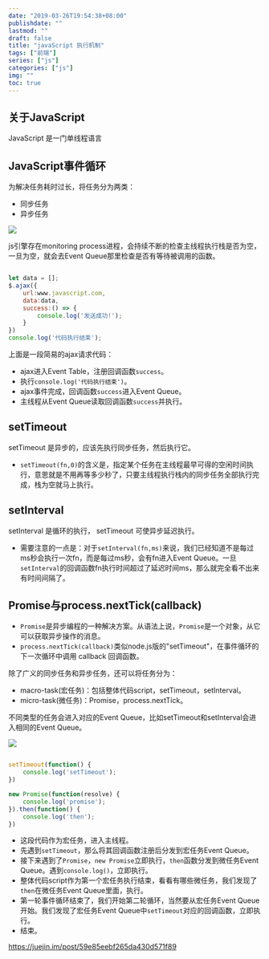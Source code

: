 ```yaml
---
date: "2019-03-26T19:54:38+08:00"
publishdate: ""
lastmod: ""
draft: false
title: "javaScript 执行机制"
tags: ["前端"]
series: ["js"]
categories: ["js"]
img: ""
toc: true
---
```


## 关于JavaScript

JavaScript 是一门单线程语言

## JavaScript事件循环

为解决任务耗时过长，将任务分为两类：

- 同步任务
- 异步任务

![](https://user-gold-cdn.xitu.io/2017/11/21/15fdd88994142347?imageView2/0/w/1280/h/960/format/webp/ignore-error/1)

js引擎存在monitoring process进程，会持续不断的检查主线程执行栈是否为空，一旦为空，就会去Event Queue那里检查是否有等待被调用的函数。

```javascript

let data = [];
$.ajax({
    url:www.javascript.com,
    data:data,
    success:() => {
        console.log('发送成功!');
    }
})
console.log('代码执行结束');

```
上面是一段简易的ajax请求代码：

- ajax进入Event Table，注册回调函数```success```。
- 执行```console.log('代码执行结束')```。
- ajax事件完成，回调函数```success```进入Event Queue。
- 主线程从Event Queue读取回调函数```success```并执行。

## setTimeout

 setTimeout 是异步的，应该先执行同步任务，然后执行它。

- ```setTimeout(fn,0)```的含义是，指定某个任务在主线程最早可得的空闲时间执行，意思就是不用再等多少秒了，只要主线程执行栈内的同步任务全部执行完成，栈为空就马上执行。

## setInterval

 setInterval 是循环的执行， setTimeout 可使异步延迟执行。

- 需要注意的一点是：对于```setInterval(fn,ms)```来说，我们已经知道不是每过ms秒会执行一次fn，而是每过ms秒，会有fn进入Event Queue。一旦```setInterval```的回调函数fn执行时间超过了延迟时间ms，那么就完全看不出来有时间间隔了。

## Promise与process.nextTick(callback)

- ```Promise```是异步编程的一种解决方案。从语法上说，```Promise```是一个对象，从它可以获取异步操作的消息。
- ```process.nextTick(callback)```类似node.js版的"setTimeout"，在事件循环的下一次循环中调用 callback 回调函数。

除了广义的同步任务和异步任务，还可以将任务分为：

- macro-task(宏任务)：包括整体代码script，setTimeout，setInterval。
- micro-task(微任务)：Promise，process.nextTick。

不同类型的任务会进入对应的Event Queue，比如setTimeout和setInterval会进入相同的Event Queue。

![](https://user-gold-cdn.xitu.io/2017/11/21/15fdcea13361a1ec?imageView2/0/w/1280/h/960/format/webp/ignore-error/1)

```javascript

setTimeout(function() {
    console.log('setTimeout');
})

new Promise(function(resolve) {
    console.log('promise');
}).then(function() {
    console.log('then');
})

```

- 这段代码作为宏任务，进入主线程。
- 先遇到```setTimeout```，那么将其回调函数注册后分发到宏任务Event Queue。
- 接下来遇到了```Promise```，```new Promise```立即执行，```then```函数分发到微任务Event Queue。遇到```console.log()```，立即执行。
- 整体代码script作为第一个宏任务执行结束，看看有哪些微任务，我们发现了```then```在微任务Event Queue里面，执行。
- 第一轮事件循环结束了，我们开始第二轮循环，当然要从宏任务Event Queue开始。我们发现了宏任务Event Queue中```setTimeout```对应的回调函数，立即执行。
- 结束。


https://juejin.im/post/59e85eebf265da430d571f89